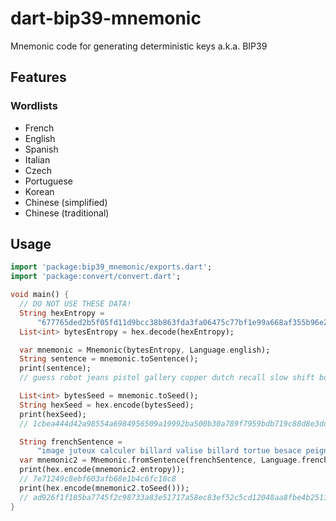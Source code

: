 
# dart-bip39-mnemonic
Mnemonic code for generating deterministic keys a.k.a. BIP39

## Features
### Wordlists
* French
* English
* Spanish
* Italian
* Czech
* Portuguese
* Korean
* Chinese (simplified)
* Chinese (traditional)

## Usage

```dart
import 'package:bip39_mnemonic/exports.dart';
import 'package:convert/convert.dart';

void main() {
  // DO NOT USE THESE DATA!
  String hexEntropy =
      "677765ded2b5f05fd11d9bcc38b863fda3fa06475c77bf1e99a668af355b96e2";
  List<int> bytesEntropy = hex.decode(hexEntropy);

  var mnemonic = Mnemonic(bytesEntropy, Language.english);
  String sentence = mnemonic.toSentence();
  print(sentence);
  // guess robot jeans pistol gallery copper dutch recall slow shift body win distance add buddy moment sample visit hat spend viable punch fortune faith

  List<int> bytesSeed = mnemonic.toSeed();
  String hexSeed = hex.encode(bytesSeed);
  print(hexSeed);
  // 1cbea444d42a98554a6984956509a19992ba500b30a789f7959bdb719c88d8e3ddd4c84522d60e2ac83591fc32c774e02a9719ea2bf4233c7a456f286b2cc0eb

  String frenchSentence =
      "image juteux calculer billard valise billard tortue besace peigne corbeau adroit littoral";
  var mnemonic2 = Mnemonic.fromSentence(frenchSentence, Language.french);
  print(hex.encode(mnemonic2.entropy));
  // 7e71249c8ebf603afb68e1b4c6fc18c8
  print(hex.encode(mnemonic2.toSeed()));
  // ad926f1f185ba7745f2c98733a83e51717a58ec83ef52c5cd12048aa8fbe4b2511cf12c2a514d2886510f7020b8a0c1c75bedacfbb3b34cd2f3d8d2c038d531e
}
```